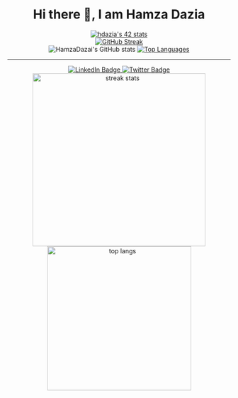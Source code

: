 <h1 align="center">Hi there 👋, I am Hamza Dazia</h1>

<div align="center">
<a href="https://github.com/oakoudad/badge42"><img src="https://badge.mediaplus.ma/binary/hdazia" alt="hdazia's 42 stats" /></a>
</div>

<div align="center">
  <a href="https://git.io/streak-stats"><img src="https://streak-stats.demolab.com?user=HamzaDazAI" alt="GitHub Streak" /></a>
</div>

<div align="center">
  <img src="https://github-readme-stats.vercel.app/api?username=HamzaDazai&show_icons=true&theme=jolly" alt="HamzaDazai's GitHub stats" />
  <a href="https://github.com/About-Me/github-readme-stats">
    <img src="https://github-readme-stats.vercel.app/api/top-langs/?username=HamzaDazai&theme=jolly" alt="Top Languages" />
  </a>
</div>

<hr>

<div id="badges" align="center">
  <a href="https://www.linkedin.com/in/hamza-dazia-a7380117b/">
    <img src="https://img.shields.io/badge/LinkedIn-blue?style=for-the-badge&logo=linkedin&logoColor=white" alt="LinkedIn Badge"/>
  </a>
  <a href="https://x.com/H_Dazia">
    <img src="https://img.shields.io/badge/Twitter-blue?style=for-the-badge&logo=twitter&logoColor=white" alt="Twitter Badge"/>
  </a>
</div>
<div align="center">
  <img width=390 src="https://github-readme-streak-stats-salesp07.vercel.app/?user=salesp07&count_private=true&theme=react&border_radius=10" alt="streak stats"/>
  <br/>
  <img width=325 align="center" src="https://github-readme-stats-salesp07.vercel.app/api/top-langs/?username=salesp07&hide=HTML&langs_count=8&layout=compact&theme=react&border_radius=10&size_weight=0.5&count_weight=0.5&exclude_repo=github-readme-stats" alt="top langs" />
</div>

